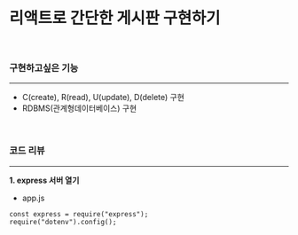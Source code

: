 # 리액트로 간단한 게시판 구현하기
<br/>


### 구현하고싶은 기능
---------------------
- C(create), R(read), U(update), D(delete) 구현
- RDBMS(관계형데이터베이스) 구현
<br/>

### 코드 리뷰
----------------------
**1. express 서버 열기**

- app.js
```
const express = require("express");
require("dotenv").config();
```
